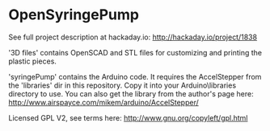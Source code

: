 OpenSyringePump
===============

See full project description at hackaday.io: http://hackaday.io/project/1838

'3D files' contains OpenSCAD and STL files for customizing and printing the plastic pieces.

'syringePump' contains the Arduino code. It requires the AccelStepper from the 'libraries' dir in this repository. Copy it into your Arduino\libraries directory to use. You can also get the library from the author's page here: http://www.airspayce.com/mikem/arduino/AccelStepper/

Licensed GPL V2, see terms here: http://www.gnu.org/copyleft/gpl.html
